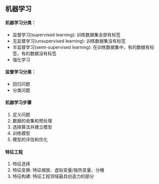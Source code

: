 ## 机器学习

#### 机器学习分类：
- 监督学习(supervised learning): 训练数据集全部有标签
- 无监督学习(unsupervised learning): 训练数据集没有标签
- 半监督学习(semi-supervised learning): 在训练数据集中，有的数据有标签，有的数据没有标签
- 强化学习


#### 监督学习分类：
- 回归问题
- 分类问题


#### 机器学习步骤
1. 定义问题
2. 数据的收集和预处理
3. 选择算法并建立模型
4. 训练模型
5. 模型的评估和优化


#### 特征工程
1. 特征选择
2. 特征变换: 特征缩放、虚拟变量/独热变量、分桶
3. 特征构建: 特征工程领域最具创造力的部分